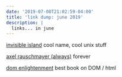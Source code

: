 ```yaml
---
date: '2019-07-08T21:02:59-04:00'
title: 'link dump: june 2019'
description: |
  links... in june
---
```

[invisible island](https://invisible-island.net) cool name, cool unix stuff

[axel rauschmayer (always)](https://2ality.com/index.html) forever

[dom enlightenment](http://domenlightenment.com/) best book on DOM / html 
